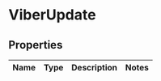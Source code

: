 

# ViberUpdate

## Properties

Name | Type | Description | Notes
------------ | ------------- | ------------- | -------------



